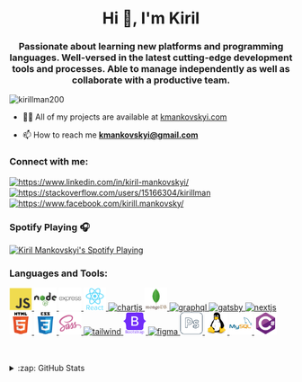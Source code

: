 



<h1 align="center">Hi 👋, I'm Kiril</h1>
<h3 align="center">Passionate about learning new platforms and programming languages. Well-versed in the latest cutting-edge development tools and processes. Able to manage independently as well as collaborate with a productive team.</h3>

<p align="left"> <img src="https://komarev.com/ghpvc/?username=kirillman200&label=Profile%20views&color=ffcdcd&style=flat" alt="kirillman200" /> </p>


- 👨‍💻 All of my projects are available at [kmankovskyi.com](kmankovskyi.com)

- 📫 How to reach me **kmankovskyi@gmail.com**

<h3 align="left">Connect with me:</h3>
<p align="left">
<a href="https://linkedin.com/in/https://www.linkedin.com/in/kiril-mankovskyi/" target="blank"><img align="center" src="https://cdn.jsdelivr.net/npm/simple-icons@3.0.1/icons/linkedin.svg" alt="https://www.linkedin.com/in/kiril-mankovskyi/" height="30" width="40" /></a>
<a href="https://stackoverflow.com/users/https://stackoverflow.com/users/15166304/kirillman" target="blank"><img align="center" src="https://cdn.jsdelivr.net/npm/simple-icons@3.0.1/icons/stackoverflow.svg" alt="https://stackoverflow.com/users/15166304/kirillman" height="30" width="40" /></a>
<a href="https://fb.com/https://www.facebook.com/kirill.mankovsky/" target="blank"><img align="center" src="https://cdn.jsdelivr.net/npm/simple-icons@3.0.1/icons/facebook.svg" alt="https://www.facebook.com/kirill.mankovsky/" height="30" width="40" /></a>
</p>

### Spotify Playing 🎧

[<img src="https://what-is-playing.vercel.app/api/spotify" alt="Kiril Mankovskyi's Spotify Playing" width="350" />](https://open.spotify.com/user/62q24e568wa6qms1gz1hehnjp)



<h3 align="left">Languages and Tools:</h3>
<p align="left">
    <a href="https://developer.mozilla.org/en-US/docs/Web/JavaScript" target="_blank"> 
        <img src="https://raw.githubusercontent.com/devicons/devicon/master/icons/javascript/javascript-original.svg" alt="javascript" width="40" height="40"/> 
    </a>
    <a href="https://nodejs.org" target="_blank"> 
        <img src="https://raw.githubusercontent.com/devicons/devicon/master/icons/nodejs/nodejs-original-wordmark.svg" alt="nodejs" width="40" height="40"/> 
    </a>
    <a href="https://expressjs.com" target="_blank"> 
        <img src="https://raw.githubusercontent.com/devicons/devicon/master/icons/express/express-original-wordmark.svg" alt="express" width="40" height="40"/> 
    </a>   
    <a href="https://reactjs.org/" target="_blank"> 
        <img src="https://raw.githubusercontent.com/devicons/devicon/master/icons/react/react-original-wordmark.svg" alt="react" width="40" height="40"/> 
    </a>
    <a href="https://www.chartjs.org" target="_blank"> 
        <img src="https://www.chartjs.org/media/logo-title.svg" alt="chartjs" width="40" height="40"/> 
    </a> 
    <a href="https://www.mongodb.com/" target="_blank"> 
        <img src="https://raw.githubusercontent.com/devicons/devicon/master/icons/mongodb/mongodb-original-wordmark.svg" alt="mongodb" width="40" height="40"/> 
    </a>
    <a href="https://graphql.org" target="_blank"> 
        <img src="https://www.vectorlogo.zone/logos/graphql/graphql-icon.svg" alt="graphql" width="40" height="40"/> 
    </a>   
    <a href="https://www.gatsbyjs.com/" target="_blank"> 
        <img src="https://www.vectorlogo.zone/logos/gatsbyjs/gatsbyjs-icon.svg" alt="gatsby" width="40" height="40"/> 
    </a>
    <a href="https://nextjs.org/" target="_blank"> 
        <img src="https://cdn.worldvectorlogo.com/logos/nextjs-3.svg" alt="nextjs" width="40" height="40"/> 
    </a>
    <a href="https://www.w3.org/html/" target="_blank"> 
        <img src="https://raw.githubusercontent.com/devicons/devicon/master/icons/html5/html5-original-wordmark.svg" alt="html5" width="40" height="40"/> 
    </a> 
    <a href="https://www.w3schools.com/css/" target="_blank"> 
        <img src="https://raw.githubusercontent.com/devicons/devicon/master/icons/css3/css3-original-wordmark.svg" alt="css3" width="40" height="40"/> 
    </a>
    <a href="https://sass-lang.com" target="_blank"> 
        <img src="https://raw.githubusercontent.com/devicons/devicon/master/icons/sass/sass-original.svg" alt="sass" width="40" height="40"/> 
    </a> 
    <a href="https://tailwindcss.com/" target="_blank"> 
        <img src="https://www.vectorlogo.zone/logos/tailwindcss/tailwindcss-icon.svg" alt="tailwind" width="40" height="40"/>
    </a>   
    <a href="https://getbootstrap.com" target="_blank"> 
        <img src="https://raw.githubusercontent.com/devicons/devicon/master/icons/bootstrap/bootstrap-plain-wordmark.svg" alt="bootstrap" width="40" height="40"/> 
    </a> 
    <a href="https://www.figma.com/" target="_blank"> 
        <img src="https://www.vectorlogo.zone/logos/figma/figma-icon.svg" alt="figma" width="40" height="40"/> 
    </a> 
    <a href="https://www.photoshop.com/en" target="_blank"> 
        <img src="https://raw.githubusercontent.com/devicons/devicon/master/icons/photoshop/photoshop-line.svg" alt="photoshop" width="40" height="40"/> 
    </a>
        <a href="https://www.linux.org/" target="_blank"> 
        <img src="https://raw.githubusercontent.com/devicons/devicon/master/icons/linux/linux-original.svg" alt="linux" width="40" height="40"/> 
    </a> 
    <a href="https://www.mysql.com/" target="_blank"> 
        <img src="https://raw.githubusercontent.com/devicons/devicon/master/icons/mysql/mysql-original-wordmark.svg" alt="mysql" width="40" height="40"/> 
    </a> 
    <a href="https://www.w3schools.com/cs/" target="_blank"> 
        <img src="https://raw.githubusercontent.com/devicons/devicon/master/icons/csharp/csharp-original.svg" alt="csharp" width="40" height="40"/> 
    </a> 
</p>


<br />
<br />





<details>
  <summary>:zap: GitHub Stats</summary>
 <br />
 &nbsp;

<p align="center"> <a href="https://github.com/ryo-ma/github-profile-trophy"><img src="https://github-profile-trophy.vercel.app/?username=kirillman200" alt="kirillman200" /></a> </p>
 <br />
 &nbsp;
<p align="center" >&nbsp;<img align="center" src="https://github-readme-stats.vercel.app/api?username=kirillman200&show_icons=true&title_color=000000&bg_color=ffffff&hide_border=true&locale=en" alt="kirillman200" /></p>
<br/>
&nbsp;
<p align="center" ><img align="center" src="https://github-readme-streak-stats.herokuapp.com/?user=kirillman200&theme=default" alt="kirillman200" /></p>


</details>

[website]: https://kmankovskyi.com/
[linkedin]: https://www.linkedin.com/in/kiril-mankovskyi/
